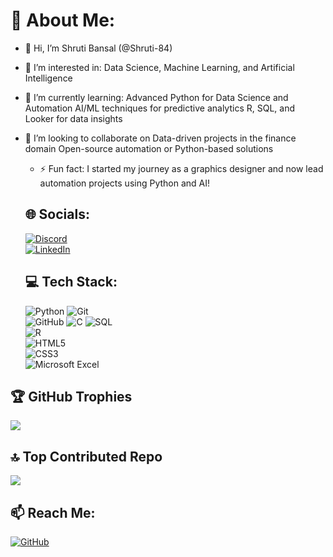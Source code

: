# 💫 About Me:
- 👋 Hi, I’m Shruti Bansal (@Shruti-84)
- 👀 I’m interested in:
      Data Science, Machine Learning, and Artificial Intelligence
- 🌱 I’m currently learning:
      Advanced Python for Data Science and Automation
      AI/ML techniques for predictive analytics
      R, SQL, and Looker for data insights
- 💞️ I’m looking to collaborate on
      Data-driven projects in the finance domain
      Open-source automation or Python-based solutions
   - ⚡ Fun fact: I started my journey as a graphics designer and now lead automation projects using Python and AI!
  ## 🌐 Socials:
     [![Discord](https://img.shields.io/badge/Discord-5865F2?logo=discord&logoColor=white)](shrutibansal.84)  
[![LinkedIn](https://img.shields.io/badge/LinkedIn-0077B5?logo=linkedin&logoColor=white)]([your-linkedin-profile-link](https://www.linkedin.com/in/shruti-bansal-b29727258))

  ## 💻 Tech Stack:
   ![Python](https://img.shields.io/badge/Python-%2314354C.svg?style=flat&logo=python&logoColor=white)
   ![Git](https://img.shields.io/badge/Git-%23F05033.svg?style=flat&logo=git&logoColor=white)  
   ![GitHub](https://img.shields.io/badge/GitHub-%23181717.svg?style=flat&logo=github&logoColor=white)
   ![C](https://img.shields.io/badge/C-%2300599C.svg?style=flat&logo=c&logoColor=white)
   ![SQL](https://img.shields.io/badge/SQL-%2307405e.svg?style=flat&logo=amazon-dynamodb&logoColor=white)  
   ![R](https://img.shields.io/badge/R-%23276DC3.svg?style=flat&logo=r&logoColor=white)  
   ![HTML5](https://img.shields.io/badge/HTML5-%23E34F26.svg?style=flat&logo=html5&logoColor=white)  
   ![CSS3](https://img.shields.io/badge/CSS3-%231572B6.svg?style=flat&logo=css3&logoColor=white)  
   ![Microsoft Excel](https://img.shields.io/badge/Microsoft_Excel-%23217346.svg?style=flat&logo=microsoft-excel&logoColor=white)
## 🏆 GitHub Trophies  
![](https://github-profile-trophy.vercel.app/?username=Shruti-84&theme=radical&no-frame=false&no-bg=true&margin-w=4)  

## 🔝 Top Contributed Repo  
![](https://github-contributor-stats.vercel.app/api?username=Shruti-84&limit=1&theme=radical)  

## 📫 Reach Me:  
[![GitHub](https://img.shields.io/badge/GitHub-Shruti-84-%23181717.svg?style=flat&logo=github&logoColor=white)](https://github.com/Shruti-84)  


<!---
Shruti-84/Shruti-84 is a ✨ special ✨ repository because its `README.md` (this file) appears on your GitHub profile.
You can click the Preview link to take a look at your changes.
--->
